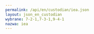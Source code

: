 ```yaml
---
permalink: /api/en/custodian/iea.json
layout: json_en_custodian
wybrane: 7-2-1,7-3-1,9-4-1
nazwa: iea
---
```

